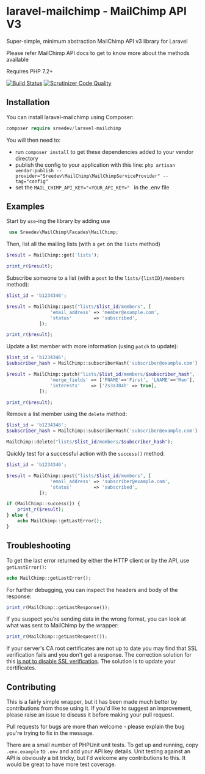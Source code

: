 
laravel-mailchimp - MailChimp API V3 
=============

Super-simple, minimum abstraction MailChimp API v3 library for Laravel

Please refer MailChimp API docs to get to know more about the methods available

Requires PHP 7.2+ 

[![Build Status](https://travis-ci.org/rsreedevan/laravel-mailchimp.svg?branch=master)](https://travis-ci.org/drewm/mailchimp-api)
[![Scrutinizer Code Quality](https://scrutinizer-ci.com/g/rsreedevan/laravel-mailchimp/badges/quality-score.png?b=master)](https://scrutinizer-ci.com/g/drewm/mailchimp-api/?branch=master)

Installation
------------

You can install laravel-mailchimp using Composer:

```php
composer require sreedev/laravel-mailchimp
```

You will then need to:
* run ``composer install`` to get these dependencies added to your vendor directory
* publish the config to your application with this line: ``
php artisan vendor:publish --provider="Sreedev\MailChimp\MailChimpServiceProvider" --tag="config"
``
* set the ``MAIL_CHIMP_API_KEY="<YOUR_API_KEY>" `` in the .env file

Examples
--------

Start by `use`-ing the library by adding use 
```php
 use Sreedev\MailChimp\Facades\MailChimp;
 ```
 
Then, list all the mailing lists (with a `get` on the `lists` method)

```php
$result = MailChimp::get('lists');

print_r($result);
```

Subscribe someone to a list (with a `post` to the `lists/{listID}/members` method):

```php
$list_id = 'b1234346';

$result = MailChimp::post("lists/$list_id/members", [
				'email_address' => 'member@example.com',
				'status'        => 'subscribed',
			]);

print_r($result);
```

Update a list member with more information (using `patch` to update):

```php
$list_id = 'b1234346';
$subscriber_hash = MailChimp::subscriberHash('subscriber@example.com');

$result = MailChimp::patch("lists/$list_id/members/$subscriber_hash", [
				'merge_fields' => ['FNAME'=>'First', 'LNAME'=>'Man'],
				'interests'    => ['2s3a384h' => true],
			]);

print_r($result);
```

Remove a list member using the `delete` method:

```php
$list_id = 'b1234346';
$subscriber_hash = MailChimp::subscriberHash('subscriber@example.com');

MailChimp::delete("lists/$list_id/members/$subscriber_hash");
```

Quickly test for a successful action with the `success()` method:

```php
$list_id = 'b1234346';

$result = MailChimp::post("lists/$list_id/members", [
				'email_address' => 'subscriber@example.com',
				'status'        => 'subscribed',
			]);

if (MailChimp::success()) {
	print_r($result);	
} else {
	echo MailChimp::getLastError();
}
```


Troubleshooting
---------------

To get the last error returned by either the HTTP client or by the API, use `getLastError()`:

```php
echo MailChimp::getLastError();
```

For further debugging, you can inspect the headers and body of the response:

```php
print_r(MailChimp::getLastResponse());
```

If you suspect you're sending data in the wrong format, you can look at what was sent to MailChimp by the wrapper:

```php
print_r(MailChimp::getLastRequest());
```

If your server's CA root certificates are not up to date you may find that SSL verification fails and you don't get a response. The correction solution for this [is not to disable SSL verification](http://snippets.webaware.com.au/howto/stop-turning-off-curlopt_ssl_verifypeer-and-fix-your-php-config/). The solution is to update your certificates. 

Contributing
------------

This is a fairly simple wrapper, but it has been made much better by contributions from those using it. If you'd like to suggest an improvement, please raise an issue to discuss it before making your pull request.

Pull requests for bugs are more than welcome - please explain the bug you're trying to fix in the message.

There are a small number of PHPUnit unit tests. To get up and running, copy `.env.example` to `.env` and add your API key details. Unit testing against an API is obviously a bit tricky, but I'd welcome any contributions to this. It would be great to have more test coverage.
